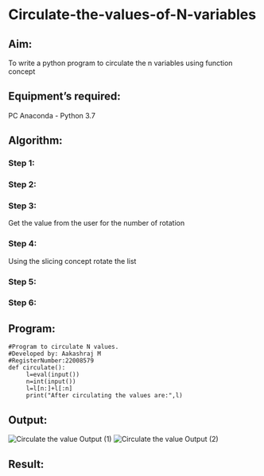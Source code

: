 # Circulate-the-values-of-N-variables
## Aim:
To write a python program to circulate the n variables using function concept
## Equipment’s required:
PC
Anaconda - Python 3.7
## Algorithm: 
### Step 1: 
### Step 2: 
### Step 3: 
Get the value from the user for the number of rotation
### Step 4: 
Using the slicing concept rotate the list

### Step 5: 
### Step 6: 
## Program:
```
#Program to circulate N values.
#Developed by: Aakashraj M
#RegisterNumber:22008579
def circulate():
     l=eval(input())
     n=int(input())
     l=l[n:]+l[:n]
     print("After circulating the values are:",l)
```

## Output:
![Circulate the value Output (1)](https://user-images.githubusercontent.com/121117266/209361377-d02bdd7b-d384-47c1-aabc-e9d48138f783.png)
![Circulate the value Output (2)](https://user-images.githubusercontent.com/121117266/209361490-b24fe2cd-6a4b-4cb3-9d1f-debe0982051a.png)

## Result:
